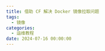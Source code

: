 ```yaml
---
title: 借助 CF 解决 Docker 镜像拉取问题
tags:
  - 镜像
categories:
  - 运维教程
date: 2024-07-16 00:00:00
---
```


> 

<!-- more -->

## 
